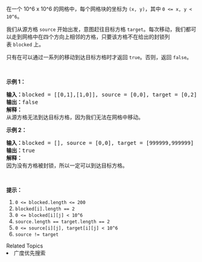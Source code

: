 <p>在一个 10^6 x 10^6 的网格中，每个网格块的坐标为&nbsp;<code>(x, y)</code>，其中&nbsp;<code>0 &lt;= x, y &lt; 10^6</code>。</p>

<p>我们从源方格&nbsp;<code>source</code>&nbsp;开始出发，意图赶往目标方格&nbsp;<code>target</code>。每次移动，我们都可以走到网格中在四个方向上相邻的方格，只要该方格不在给出的封锁列表&nbsp;<code>blocked</code>&nbsp;上。</p>

<p>只有在可以通过一系列的移动到达目标方格时才返回&nbsp;<code>true</code>。否则，返回 <code>false</code>。</p>

<p>&nbsp;</p>

<p><strong>示例 1：</strong></p>

<pre><strong>输入：</strong>blocked = [[0,1],[1,0]], source = [0,0], target = [0,2]
<strong>输出：</strong>false
<strong>解释：</strong>
从源方格无法到达目标方格，因为我们无法在网格中移动。
</pre>

<p><strong>示例 2：</strong></p>

<pre><strong>输入：</strong>blocked = [], source = [0,0], target = [999999,999999]
<strong>输出：</strong>true
<strong>解释：</strong>
因为没有方格被封锁，所以一定可以到达目标方格。
</pre>

<p>&nbsp;</p>

<p><strong>提示：</strong></p>

<ol>
	<li><code>0 &lt;= blocked.length &lt;= 200</code></li>
	<li><code>blocked[i].length == 2</code></li>
	<li><code>0 &lt;= blocked[i][j] &lt; 10^6</code></li>
	<li><code>source.length == target.length == 2</code></li>
	<li><code>0 &lt;= source[i][j], target[i][j] &lt; 10^6</code></li>
	<li><code>source != target</code></li>
</ol>
<div><div>Related Topics</div><div><li>广度优先搜索</li></div></div>